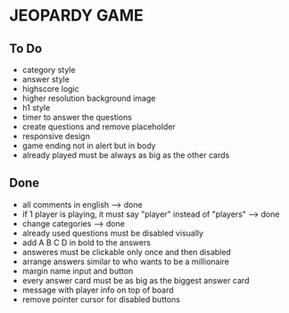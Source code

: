 # JEOPARDY GAME

## To Do

- category style
- answer style
- highscore logic
- higher resolution background image
- h1 style
- timer to answer the questions
- create questions and remove placeholder
- responsive design
- game ending not in alert but in body
- already played must be always as big as the other cards

## Done

- all comments in english --> done 
- if 1 player is playing, it must say "player" instead of "players" --> done 
- change categories --> done
- already used questions must be disabled visually
- add A B C D in bold to the answers
- answeres must be clickable only once and then disabled
- arrange answers similar to who wants to be a millionaire
- margin name input and button
- every answer card must be as big as the biggest answer card
- message with player info on top of board
- remove pointer cursor for disabled buttons


